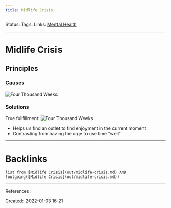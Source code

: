 ```yaml
---
title: Midlife Crisis
---
```

Status: 
Tags: 
Links: [Mental Health](None)
___
# Midlife Crisis
## Principles
### Causes
![Four Thousand Weeks](out/permanent-highlights/four-thousand-weeks.md#^toa9f2)
### Solutions
True fullfillment:
![Four Thousand Weeks](out/permanent-highlights/four-thousand-weeks.md#^d97dzs)
- Helps us find an outlet to find enjoyment in the current moment
- Contrasting from having the urge to use time "well"

___
# Backlinks
```dataview
list from [Midlife Crisis](out/midlife-crisis.md) AND !outgoing([Midlife Crisis](out/midlife-crisis.md))
```
___
References:

Created:: 2022-01-03 16:21
